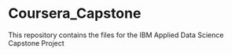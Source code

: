 # Coursera_Capstone
This repository contains the files for the IBM Applied Data Science Capstone Project
